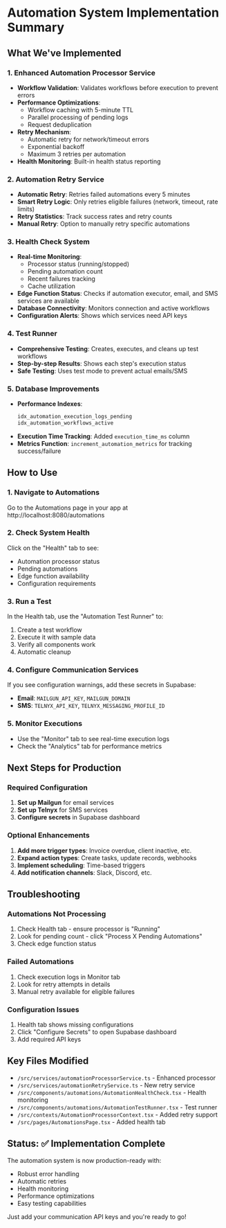 # Automation System Implementation Summary

## What We've Implemented

### 1. Enhanced Automation Processor Service
- **Workflow Validation**: Validates workflows before execution to prevent errors
- **Performance Optimizations**: 
  - Workflow caching with 5-minute TTL
  - Parallel processing of pending logs
  - Request deduplication
- **Retry Mechanism**: 
  - Automatic retry for network/timeout errors
  - Exponential backoff
  - Maximum 3 retries per automation
- **Health Monitoring**: Built-in health status reporting

### 2. Automation Retry Service
- **Automatic Retry**: Retries failed automations every 5 minutes
- **Smart Retry Logic**: Only retries eligible failures (network, timeout, rate limits)
- **Retry Statistics**: Track success rates and retry counts
- **Manual Retry**: Option to manually retry specific automations

### 3. Health Check System
- **Real-time Monitoring**:
  - Processor status (running/stopped)
  - Pending automation count
  - Recent failures tracking
  - Cache utilization
- **Edge Function Status**: Checks if automation executor, email, and SMS services are available
- **Database Connectivity**: Monitors connection and active workflows
- **Configuration Alerts**: Shows which services need API keys

### 4. Test Runner
- **Comprehensive Testing**: Creates, executes, and cleans up test workflows
- **Step-by-step Results**: Shows each step's execution status
- **Safe Testing**: Uses test mode to prevent actual emails/SMS

### 5. Database Improvements
- **Performance Indexes**:
  ```sql
  idx_automation_execution_logs_pending
  idx_automation_workflows_active
  ```
- **Execution Time Tracking**: Added `execution_time_ms` column
- **Metrics Function**: `increment_automation_metrics` for tracking success/failure

## How to Use

### 1. Navigate to Automations
Go to the Automations page in your app at http://localhost:8080/automations

### 2. Check System Health
Click on the "Health" tab to see:
- Automation processor status
- Pending automations
- Edge function availability
- Configuration requirements

### 3. Run a Test
In the Health tab, use the "Automation Test Runner" to:
1. Create a test workflow
2. Execute it with sample data
3. Verify all components work
4. Automatic cleanup

### 4. Configure Communication Services
If you see configuration warnings, add these secrets in Supabase:
- **Email**: `MAILGUN_API_KEY`, `MAILGUN_DOMAIN`
- **SMS**: `TELNYX_API_KEY`, `TELNYX_MESSAGING_PROFILE_ID`

### 5. Monitor Executions
- Use the "Monitor" tab to see real-time execution logs
- Check the "Analytics" tab for performance metrics

## Next Steps for Production

### Required Configuration
1. **Set up Mailgun** for email services
2. **Set up Telnyx** for SMS services
3. **Configure secrets** in Supabase dashboard

### Optional Enhancements
1. **Add more trigger types**: Invoice overdue, client inactive, etc.
2. **Expand action types**: Create tasks, update records, webhooks
3. **Implement scheduling**: Time-based triggers
4. **Add notification channels**: Slack, Discord, etc.

## Troubleshooting

### Automations Not Processing
1. Check Health tab - ensure processor is "Running"
2. Look for pending count - click "Process X Pending Automations"
3. Check edge function status

### Failed Automations
1. Check execution logs in Monitor tab
2. Look for retry attempts in details
3. Manual retry available for eligible failures

### Configuration Issues
1. Health tab shows missing configurations
2. Click "Configure Secrets" to open Supabase dashboard
3. Add required API keys

## Key Files Modified
- `/src/services/automationProcessorService.ts` - Enhanced processor
- `/src/services/automationRetryService.ts` - New retry service
- `/src/components/automations/AutomationHealthCheck.tsx` - Health monitoring
- `/src/components/automations/AutomationTestRunner.tsx` - Test runner
- `/src/contexts/AutomationProcessorContext.tsx` - Added retry support
- `/src/pages/AutomationsPage.tsx` - Added health tab

## Status: ✅ Implementation Complete

The automation system is now production-ready with:
- Robust error handling
- Automatic retries
- Health monitoring
- Performance optimizations
- Easy testing capabilities

Just add your communication API keys and you're ready to go!